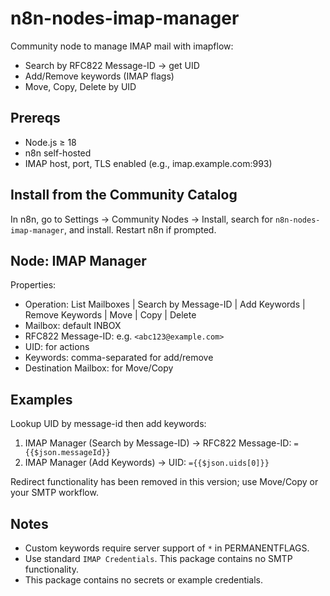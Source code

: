 # n8n-nodes-imap-manager

Community node to manage IMAP mail with imapflow:
- Search by RFC822 Message-ID → get UID
- Add/Remove keywords (IMAP flags)
- Move, Copy, Delete by UID

## Prereqs
- Node.js ≥ 18
- n8n self-hosted
- IMAP host, port, TLS enabled (e.g., imap.example.com:993)

## Install from the Community Catalog

In n8n, go to Settings → Community Nodes → Install, search for `n8n-nodes-imap-manager`, and install. Restart n8n if prompted.

## Node: IMAP Manager
Properties:
- Operation: List Mailboxes | Search by Message-ID | Add Keywords | Remove Keywords | Move | Copy | Delete
- Mailbox: default INBOX
- RFC822 Message-ID: e.g. `<abc123@example.com>`
- UID: for actions
- Keywords: comma-separated for add/remove
- Destination Mailbox: for Move/Copy

## Examples
Lookup UID by message-id then add keywords:
1) IMAP Manager (Search by Message-ID) → RFC822 Message-ID: `={{$json.messageId}}`
2) IMAP Manager (Add Keywords) → UID: `={{$json.uids[0]}}`

Redirect functionality has been removed in this version; use Move/Copy or your SMTP workflow.

## Notes
- Custom keywords require server support of `*` in PERMANENTFLAGS.
- Use standard `IMAP Credentials`. This package contains no SMTP functionality.
- This package contains no secrets or example credentials.
